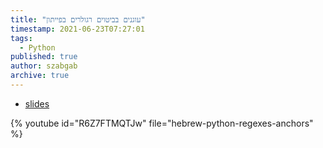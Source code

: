 ```yaml
---
title: "עוגנים בביטוים רגולרים בפייתון"
timestamp: 2021-06-23T07:27:01
tags:
  - Python
published: true
author: szabgab
archive: true
---
```



* [slides](https://code-maven.com/slides/python-programming/anchors)

{% youtube id="R6Z7FTMQTJw" file="hebrew-python-regexes-anchors" %}


